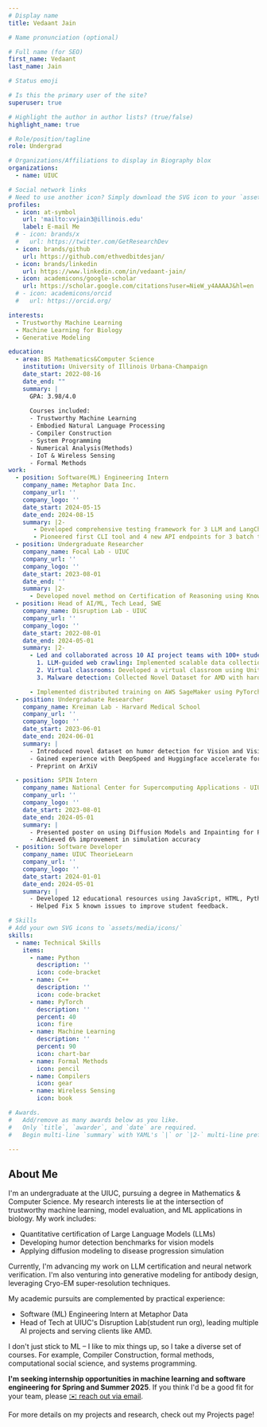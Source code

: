 ```yaml
---
# Display name
title: Vedaant Jain

# Name pronunciation (optional)

# Full name (for SEO)
first_name: Vedaant
last_name: Jain

# Status emoji

# Is this the primary user of the site?
superuser: true

# Highlight the author in author lists? (true/false)
highlight_name: true

# Role/position/tagline
role: Undergrad

# Organizations/Affiliations to display in Biography blox
organizations:
  - name: UIUC

# Social network links
# Need to use another icon? Simply download the SVG icon to your `assets/media/icons/` folder.
profiles:
  - icon: at-symbol
    url: 'mailto:vvjain3@illinois.edu'
    label: E-mail Me
  # - icon: brands/x
  #   url: https://twitter.com/GetResearchDev
  - icon: brands/github
    url: https://github.com/ethvedbitdesjan/
  - icon: brands/linkedin
    url: https://www.linkedin.com/in/vedaant-jain/
  - icon: academicons/google-scholar
    url: https://scholar.google.com/citations?user=NieW_y4AAAAJ&hl=en
  # - icon: academicons/orcid
  #   url: https://orcid.org/

interests:
  - Trustworthy Machine Learning
  - Machine Learning for Biology
  - Generative Modeling

education:
  - area: BS Mathematics&Computer Science
    institution: University of Illinois Urbana-Champaign
    date_start: 2022-08-16
    date_end: ""
    summary: |
      GPA: 3.98/4.0
      
      Courses included:
      - Trustworthy Machine Learning
      - Embodied Natural Language Processing
      - Compiler Construction
      - System Programming
      - Numerical Analysis(Methods)
      - IoT & Wireless Sensing
      - Formal Methods
work:
  - position: Software(ML) Engineering Intern
    company_name: Metaphor Data Inc.
    company_url: ''
    company_logo: ''
    date_start: 2024-05-15
    date_end: 2024-08-15
    summary: |2-
       - Developed comprehensive testing framework for 3 LLM and LangChain pipelines (search, automated descriptions, Slack bots). Identified 2 critical bugs and improved performance by 20%. Leveraged MongoDB, TypeScript, Jest, CI/CD, AWS, Terraform, and Langchain for efficient retrieval and robust system architecture.
       - Pioneered first CLI tool and 4 new API endpoints for 3 batch transactions across 5 data asset types, increasing efficiency by 10x. Implemented using GraphQL, Python, Pydantic, and TypeScript to ensure flexible querying and type-safe integration.
  - position: Undergraduate Researcher
    company_name: Focal Lab - UIUC
    company_url: ''
    company_logo: ''
    date_start: 2023-08-01
    date_end: ''
    summary: |2-
      - Developed novel method on Certification of Reasoning using Knowledge Graphs for LLMs, accepted at SetLLM@ICLR
  - position: Head of AI/ML, Tech Lead, SWE
    company_name: Disruption Lab - UIUC
    company_url: ''
    company_logo: ''
    date_start: 2022-08-01
    date_end: 2024-05-01
    summary: |2-
      - Led and collaborated across 10 AI project teams with 100+ students, achieving a 91% project success rate for clients including AMD. Projects spanned:
        1. LLM-guided web crawling: Implemented scalable data collection automated pipeline with custom scrappers and Mistral-7b for intelligent navigation.
        2. Virtual classrooms: Developed a virtual classroom using Unity to support interactive teaching. Developed chatbots with LlamaIndex and llama-2 for answering students questions using avatars.
        3. Malware detection: Collected Novel Dataset for AMD with hardware counters on systems with and without malware. Implemented a baseline LSTM for identifying randomware with 70% accuracy.

      - Implemented distributed training on AWS SageMaker using PyTorch DDP, reducing LLM fine-tuning time.
  - position: Undergraduate Researcher
    company_name: Kreiman Lab - Harvard Medical School
    company_url: ''
    company_logo: ''
    date_start: 2023-06-01
    date_end: 2024-06-01
    summary: |
      - Introduced novel dataset on humor detection for Vision and Vision-Language models
      - Gained experience with DeepSpeed and Huggingface accelerate for distributed model training
      - Preprint on ArXiV

  - position: SPIN Intern
    company_name: National Center for Supercomputing Applications - UIUC
    company_url: ''
    company_logo: ''
    date_start: 2023-08-01
    date_end: 2024-05-01
    summary: |
      - Presented poster on using Diffusion Models and Inpainting for Parkinson's disease simulation on facial features
      - Achieved 6% improvement in simulation accuracy
  - position: Software Developer
    company_name: UIUC TheorieLearn
    company_url: ''
    company_logo: ''
    date_start: 2024-01-01
    date_end: 2024-05-01
    summary: |
      - Developed 12 educational resources using JavaScript, HTML, Python for aiding student learning online for the Algorithms Class at UIUC. https://theorielearn.github.io/
      - Helped Fix 5 known issues to improve student feedback.

# Skills
# Add your own SVG icons to `assets/media/icons/`
skills:
  - name: Technical Skills
    items:
      - name: Python
        description: ''
        icon: code-bracket
      - name: C++
        description: ''
        icon: code-bracket
      - name: PyTorch
        description: ''
        percent: 40
        icon: fire
      - name: Machine Learning
        description: ''
        percent: 90
        icon: chart-bar
      - name: Formal Methods
        icon: pencil
      - name: Compilers
        icon: gear
      - name: Wireless Sensing
        icon: book

# Awards.
#   Add/remove as many awards below as you like.
#   Only `title`, `awarder`, and `date` are required.
#   Begin multi-line `summary` with YAML's `|` or `|2-` multi-line prefix and indent 2 spaces below.

---
```


## About Me

I'm an undergraduate at the UIUC, pursuing a degree in Mathematics & Computer Science. My research interests lie at the intersection of trustworthy machine learning, model evaluation, and ML applications in biology. My work includes:

- Quantitative certification of Large Language Models (LLMs)
- Developing humor detection benchmarks for vision models
- Applying diffusion modeling to disease progression simulation

Currently, I'm advancing my work on LLM certification and neural network verification. I'm also venturing into generative modeling for antibody design, leveraging Cryo-EM super-resolution techniques.

My academic pursuits are complemented by practical experience:
- Software (ML) Engineering Intern at Metaphor Data
- Head of Tech at UIUC's Disruption Lab(student run org), leading multiple AI projects and serving clients like AMD.


I don't just stick to ML – I like to mix things up, so I take a diverse set of courses. For example, Compiler Construction, formal methods, computational social science, and systems programming.

**I'm seeking internship opportunities in machine learning and software engineering for Spring and Summer 2025**. If you think I'd be a good fit for your team, please [✉️ reach out via email](mailto:vvjain3@illinois.edu).

For more details on my projects and research, check out my Projects page!